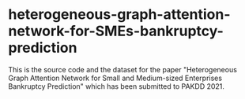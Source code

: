 # heterogeneous-graph-attention-network-for-SMEs-bankruptcy-prediction
This is the source code and the dataset for the paper "Heterogeneous Graph Attention Network for Small and Medium-sized Enterprises Bankruptcy Prediction" which has been submitted to PAKDD 2021.
